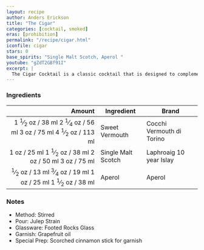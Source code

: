 ```yaml
---
layout: recipe
author: Anders Erickson
title: "The Cigar"
categories: [cocktail, smoked]
eras: [prohibition]
permalink: "/recipe/cigar.html"
iconfile: cigar
stars: 0
base_spirits: "Single Malt Scotch, Aperol "
youtube: "gZdT2GBf91I"
excerpt: |
  The Cigar Cocktail is a classic cocktail that is designed to complement the flavors of a cigar. It is typically made with a blend of dark spirits, such as whiskey or rum, and sweet vermouth.
---
```


### Ingredients

| Amount | Ingredient         | Brand                     |
| -----: | ------------------ | ------------------------- |
| <span class="onex active">1 <sup>1</sup>&frasl;<sub>2</sub> oz  / 38 ml</span> <span class="onehalfx">2 <sup>1</sup>&frasl;<sub>4</sub> oz  / 56 ml</span> <span class="twox">3 oz  / 75 ml</span> <span class="threex">4 <sup>1</sup>&frasl;<sub>2</sub> oz  / 113 ml</span>| Sweet Vermouth     | Cocchi Vermouth di Torino |
|   <span class="onex active">1 oz  / 25 ml</span> <span class="onehalfx">1 <sup>1</sup>&frasl;<sub>2</sub> oz  / 38 ml</span> <span class="twox">2 oz  / 50 ml</span> <span class="threex">3 oz  / 75 ml</span>| Single Malt Scotch | Laphroaig 10 year Islay   |
| <span class="onex active"> <sup>1</sup>&frasl;<sub>2</sub> oz  / 13 ml</span> <span class="onehalfx"> <sup>3</sup>&frasl;<sub>4</sub> oz  / 19 ml</span> <span class="twox">1 oz  / 25 ml</span> <span class="threex">1 <sup>1</sup>&frasl;<sub>2</sub> oz  / 38 ml</span>| Aperol             | Aperol                    |

### Notes

- Method: Stirred
- Pour: Julep Strain
- Glassware: Footed Rocks Glass
- Garnish: Grapefruit oil
- Special Prep: Scorched cinnamon stick for garnish
